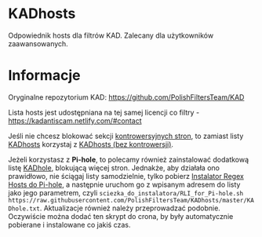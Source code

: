 # KADhosts

Odpowiednik hosts dla filtrów KAD.
Zalecany dla użytkowników zaawansowanych.

# Informacje

Oryginalne repozytorium KAD: https://github.com/PolishFiltersTeam/KAD

Lista hosts jest udostępniana na tej samej licencji co filtry - https://kadantiscam.netlify.com/#contact

Jeśli nie chcesz blokować sekcji [kontrowersyjnych stron](https://github.com/PolishFiltersTeam/KAD/issues/649), to zamiast listy [KADhosts](https://raw.githubusercontent.com/PolishFiltersTeam/KADhosts/master/KADhosts.txt) korzystaj z [KADhosts (bez kontrowersji)](https://raw.githubusercontent.com/PolishFiltersTeam/KADhosts/master/KADhosts_without_controversies.txt).

Jeżeli korzystasz z **Pi-hole**, to polecamy również zainstalować dodatkową listę [KADhole](https://raw.githubusercontent.com/PolishFiltersTeam/KADhosts/master/KADhole.txt), blokującą więcej stron. Jednakże, aby działała ono prawidłowo, nie ściągaj listy samodzielnie, tylko pobierz [Instalator Regex Hosts do Pi-hole](https://raw.githubusercontent.com/PolishFiltersTeam/ScriptsPlayground/master/scripts/RLI_for_Pi-hole.sh), a następnie uruchom go z wpisanym adresem do listy jako jego parametrem, czyli `sciezka_do_instalatora/RLI_for_Pi-hole.sh https://raw.githubusercontent.com/PolishFiltersTeam/KADhosts/master/KADhole.txt`. Aktualizacje również należy przeprowadzać podobnie. Oczywiście można dodać ten skrypt do crona, by były automatycznie pobierane i instalowane co jakiś czas.
